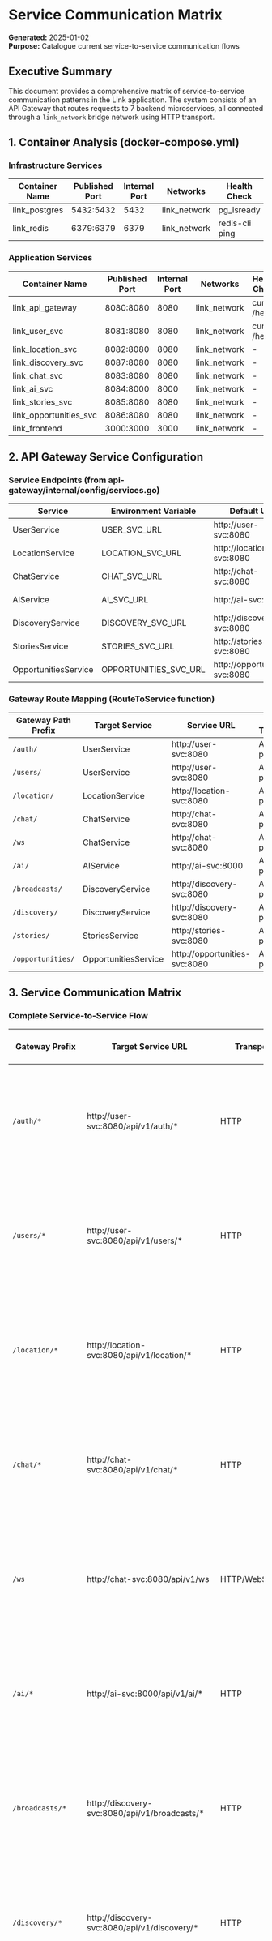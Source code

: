 # Service Communication Matrix

**Generated:** 2025-01-02  
**Purpose:** Catalogue current service-to-service communication flows

## Executive Summary

This document provides a comprehensive matrix of service-to-service communication patterns in the Link application. The system consists of an API Gateway that routes requests to 7 backend microservices, all connected through a `link_network` bridge network using HTTP transport.

## 1. Container Analysis (docker-compose.yml)

### Infrastructure Services
| Container Name | Published Port | Internal Port | Networks | Health Check |
|---------------|----------------|---------------|----------|-------------|
| link_postgres | 5432:5432 | 5432 | link_network | pg_isready |
| link_redis | 6379:6379 | 6379 | link_network | redis-cli ping |

### Application Services
| Container Name | Published Port | Internal Port | Networks | Health Check |
|---------------|----------------|---------------|----------|-------------|
| link_api_gateway | 8080:8080 | 8080 | link_network | curl /health |
| link_user_svc | 8081:8080 | 8080 | link_network | curl /health |
| link_location_svc | 8082:8080 | 8080 | link_network | - |
| link_discovery_svc | 8087:8080 | 8080 | link_network | - |
| link_chat_svc | 8083:8080 | 8080 | link_network | - |
| link_ai_svc | 8084:8000 | 8000 | link_network | - |
| link_stories_svc | 8085:8080 | 8080 | link_network | - |
| link_opportunities_svc | 8086:8080 | 8080 | link_network | - |
| link_frontend | 3000:3000 | 3000 | link_network | - |

## 2. API Gateway Service Configuration

### Service Endpoints (from api-gateway/internal/config/services.go)

| Service | Environment Variable | Default URL | Health URL | Timeout |
|---------|---------------------|-------------|------------|---------|
| UserService | USER_SVC_URL | http://user-svc:8080 | http://user-svc:8080/health | 30s |
| LocationService | LOCATION_SVC_URL | http://location-svc:8080 | http://location-svc:8080/health | 30s |
| ChatService | CHAT_SVC_URL | http://chat-svc:8080 | http://chat-svc:8080/health | 30s |
| AIService | AI_SVC_URL | http://ai-svc:8000 | http://ai-svc:8000/health | 60s |
| DiscoveryService | DISCOVERY_SVC_URL | http://discovery-svc:8080 | http://discovery-svc:8080/health | 30s |
| StoriesService | STORIES_SVC_URL | http://stories-svc:8080 | http://stories-svc:8080/health | 30s |
| OpportunitiesService | OPPORTUNITIES_SVC_URL | http://opportunities-svc:8080 | http://opportunities-svc:8080/health | 30s |

### Gateway Route Mapping (RouteToService function)

| Gateway Path Prefix | Target Service | Service URL | Path Transformation |
|-------------------|----------------|-------------|-------------------|
| `/auth/` | UserService | http://user-svc:8080 | Add `/api/v1` prefix |
| `/users/` | UserService | http://user-svc:8080 | Add `/api/v1` prefix |
| `/location/` | LocationService | http://location-svc:8080 | Add `/api/v1` prefix |
| `/chat/` | ChatService | http://chat-svc:8080 | Add `/api/v1` prefix |
| `/ws` | ChatService | http://chat-svc:8080 | Add `/api/v1` prefix |
| `/ai/` | AIService | http://ai-svc:8000 | Add `/api/v1` prefix |
| `/broadcasts/` | DiscoveryService | http://discovery-svc:8080 | Add `/api/v1` prefix |
| `/discovery/` | DiscoveryService | http://discovery-svc:8080 | Add `/api/v1` prefix |
| `/stories/` | StoriesService | http://stories-svc:8080 | Add `/api/v1` prefix |
| `/opportunities/` | OpportunitiesService | http://opportunities-svc:8080 | Add `/api/v1` prefix |

## 3. Service Communication Matrix

### Complete Service-to-Service Flow

| Gateway Prefix | Target Service URL | Transport | Auth Headers Added | Timeout | Notes |
|---------------|-------------------|-----------|-------------------|---------|-------|
| `/auth/*` | http://user-svc:8080/api/v1/auth/* | HTTP | X-User-ID, X-User-Email, X-User-Name, X-Gateway-Request, X-Forwarded-For, X-Forwarded-Proto | 30s | User authentication and management |
| `/users/*` | http://user-svc:8080/api/v1/users/* | HTTP | X-User-ID, X-User-Email, X-User-Name, X-Gateway-Request, X-Forwarded-For, X-Forwarded-Proto | 30s | User profile operations |
| `/location/*` | http://location-svc:8080/api/v1/location/* | HTTP | X-User-ID, X-User-Email, X-User-Name, X-Gateway-Request, X-Forwarded-For, X-Forwarded-Proto | 30s | Location-based features |
| `/chat/*` | http://chat-svc:8080/api/v1/chat/* | HTTP | X-User-ID, X-User-Email, X-User-Name, X-Gateway-Request, X-Forwarded-For, X-Forwarded-Proto | 30s | Chat messaging |
| `/ws` | http://chat-svc:8080/api/v1/ws | HTTP/WebSocket | X-User-ID, X-User-Email, X-User-Name, X-Gateway-Request, X-Forwarded-For, X-Forwarded-Proto | 30s | Real-time chat WebSocket |
| `/ai/*` | http://ai-svc:8000/api/v1/ai/* | HTTP | X-User-ID, X-User-Email, X-User-Name, X-Gateway-Request, X-Forwarded-For, X-Forwarded-Proto | 60s | AI-powered features |
| `/broadcasts/*` | http://discovery-svc:8080/api/v1/broadcasts/* | HTTP | X-User-ID, X-User-Email, X-User-Name, X-Gateway-Request, X-Forwarded-For, X-Forwarded-Proto | 30s | Discovery broadcasts |
| `/discovery/*` | http://discovery-svc:8080/api/v1/discovery/* | HTTP | X-User-ID, X-User-Email, X-User-Name, X-Gateway-Request, X-Forwarded-For, X-Forwarded-Proto | 30s | User discovery features |
| `/stories/*` | http://stories-svc:8080/api/v1/stories/* | HTTP | X-User-ID, X-User-Email, X-User-Name, X-Gateway-Request, X-Forwarded-For, X-Forwarded-Proto | 30s | Stories and timeline |
| `/opportunities/*` | http://opportunities-svc:8080/api/v1/opportunities/* | HTTP | X-User-ID, X-User-Email, X-User-Name, X-Gateway-Request, X-Forwarded-For, X-Forwarded-Proto | 30s | Opportunity management |

### Authentication and Authorization Flow

#### User Authentication Headers (from middleware/auth.go)
When a user is authenticated, the following headers are added to downstream service requests:

| Header Name | Source | Purpose |
|------------|--------|---------|
| X-User-ID | JWT Claims (UserID) | Identify the authenticated user |
| X-User-Email | JWT Claims (Email) | User email for auditing/personalization |
| X-User-Name | JWT Claims (Username) | User display name |

#### Service Authentication Headers (from middleware/service_auth.go)
For service-to-service authentication, the following headers are optionally added:

| Header Name | Purpose | Generation Method |
|------------|---------|-------------------|
| X-Service-ID | Identify calling service | From SERVICE_ID env var (default: "api-gateway") |
| X-Service-Timestamp | Prevent replay attacks | Current Unix timestamp |
| X-Service-Signature | Verify request authenticity | HMAC-SHA256(service_id + timestamp + path, service_secret) |

#### Gateway Identification Headers (from handlers/proxy.go)
All proxied requests include these gateway-specific headers:

| Header Name | Value | Purpose |
|------------|--------|---------|
| X-Gateway-Request | "true" | Identify requests coming through gateway |
| X-Forwarded-For | Client IP | Original client IP address |
| X-Forwarded-Proto | "http" | Protocol used (http/https) |

## 4. Database and Cache Access Patterns

### Direct Database Connections
All services connect directly to shared infrastructure:

| Service | PostgreSQL Access | Redis Access | Environment Variables |
|---------|------------------|--------------|---------------------|
| user-svc | ✓ (port 5432) | ✓ (port 6379) | DB_HOST=postgres, REDIS_HOST=redis |
| location-svc | ✓ (port 5432) | ✓ (port 6379) | DB_HOST=postgres, REDIS_HOST=redis |
| chat-svc | ✓ (port 5432) | ✓ (port 6379) | DB_HOST=postgres, REDIS_HOST=redis |
| ai-svc | ✓ (port 5432) | ✓ (port 6379) | DB_HOST=postgres, REDIS_HOST=redis |
| discovery-svc | ✓ (port 5432) | ✓ (port 6379) | DB_HOST=postgres, REDIS_HOST=redis |
| stories-svc | ✓ (port 5432) | ✓ (port 6379) | DB_HOST=postgres, REDIS_HOST=redis |
| opportunities-svc | ✓ (port 5432) | ✓ (port 6379) | DB_HOST=postgres, REDIS_HOST=redis |

## 5. Network Architecture

### Network Configuration
- **Network Name:** `link_network`
- **Network Type:** Bridge driver
- **Internal DNS:** Docker's built-in service discovery allows services to communicate using service names (e.g., `user-svc:8080`)

### Service Discovery
Services communicate using Docker's internal DNS resolution:
- Services reference each other by container name
- No external service discovery mechanism (Consul, etcd, etc.)
- Container names resolve to internal IP addresses within the network

## 6. Security Considerations

### Authentication Flow
1. **Public Endpoints:** Bypass authentication middleware (health checks, etc.)
2. **Protected Endpoints:** Require valid JWT token via Authorization header or cookie
3. **Token Validation:** Gateway validates JWT and extracts user claims
4. **Header Injection:** User context headers added to downstream requests
5. **Service Authentication:** Optional HMAC-based service-to-service auth (not currently enforced)

### Network Security
- All services isolated within `link_network` bridge network
- Only API Gateway exposed externally (port 8080)
- Direct database access from all services (potential security concern)
- No mTLS or service mesh implementation

## 7. Observability and Monitoring

### Health Checks
| Service | Health Endpoint | Check Method | Notes |
|---------|----------------|-------------|-------|
| API Gateway | /health | Aggregates all service health | Returns 200 if all services healthy |
| PostgreSQL | Internal | pg_isready command | Docker healthcheck |
| Redis | Internal | redis-cli ping | Docker healthcheck |
| User Service | /health | curl HTTP check | 30s interval, 10s timeout |
| Other Services | /health | Expected but not configured | Should be added to docker-compose |

### Logging
- Request logging middleware in API Gateway
- Structured logging format includes client IP, timestamp, method, path, status code, latency
- No centralized log aggregation configured

## 8. Recommendations

### Immediate Actions
1. **Add Health Checks:** Configure health checks for all services in docker-compose.yml
2. **Implement Service Auth:** Enable and enforce service-to-service authentication
3. **Network Segmentation:** Consider separating database network from application network
4. **Add TLS:** Implement HTTPS/TLS for external communication

### Future Considerations
1. **Service Mesh:** Implement Istio or similar for advanced traffic management
2. **Distributed Tracing:** Add OpenTelemetry/Jaeger for request tracing
3. **Circuit Breakers:** Implement circuit breaker pattern for service resilience
4. **Load Balancing:** Add load balancer for high availability deployments

---

**Document Version:** 1.0  
**Last Updated:** 2025-01-02  
**Reviewed By:** System Architecture Team

